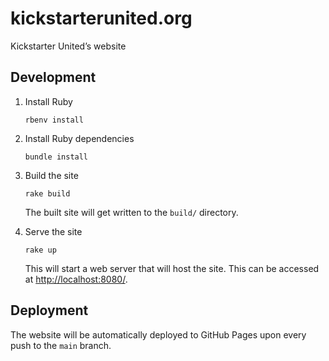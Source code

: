 # kickstarterunited.org

Kickstarter United’s website

## Development

1. Install Ruby

   ```
   rbenv install
   ```

1. Install Ruby dependencies

   ```
   bundle install
   ```

1. Build the site

   ```
   rake build
   ```

   The built site will get written to the `build/` directory.

1. Serve the site

   ```
   rake up
   ```

   This will start a web server that will host the site. This can be accessed at <http://localhost:8080/>.

## Deployment

The website will be automatically deployed to GitHub Pages upon every push to the `main` branch.
